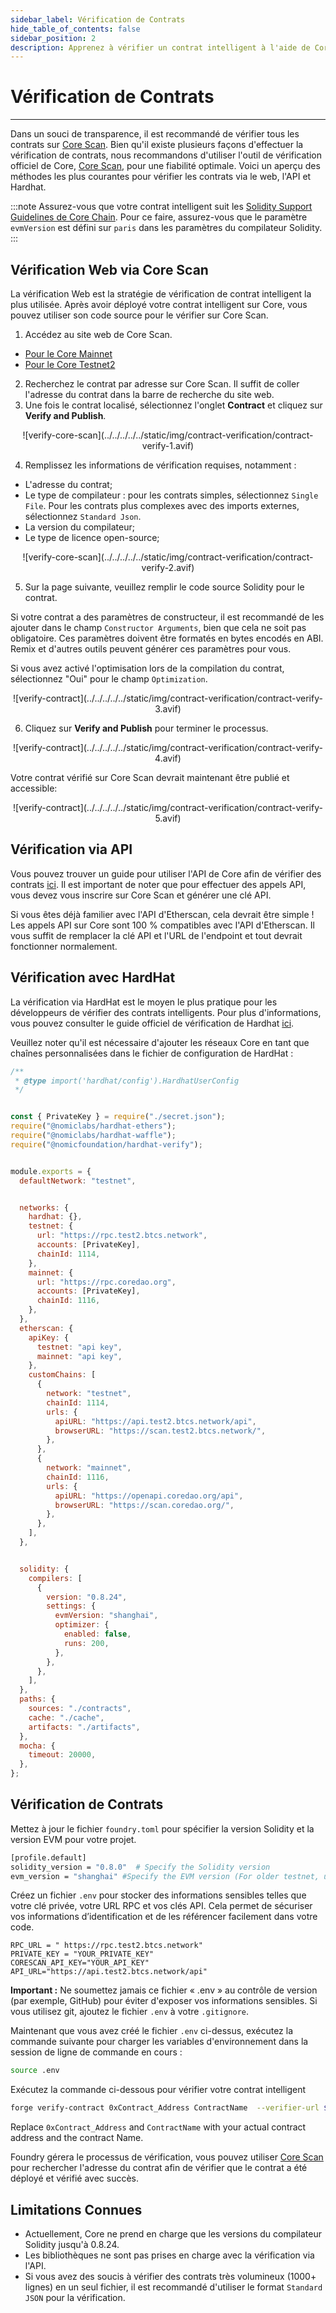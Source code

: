 ```yaml
---
sidebar_label: Vérification de Contrats
hide_table_of_contents: false
sidebar_position: 2
description: Apprenez à vérifier un contrat intelligent à l'aide de Core Scan
---
```


# Vérification de Contrats

---

Dans un souci de transparence, il est recommandé de vérifier tous les contrats sur [Core Scan](https://scan.coredao.org/). Bien qu'il existe plusieurs façons d'effectuer la vérification de contrats, nous recommandons d'utiliser l'outil de vérification officiel de Core, [Core Scan](https://scan.coredao.org/), pour une fiabilité optimale. Voici un aperçu des méthodes les plus courantes pour vérifier les contrats via le web, l'API et Hardhat.

:::note
Assurez-vous que votre contrat intelligent suit les [Solidity Support Guidelines de Core Chain](./smart-contract-guidelines.md). Pour ce faire, assurez-vous que le paramètre `evmVersion` est défini sur `paris` dans les paramètres du compilateur Solidity.
:::

## Vérification Web via Core Scan

La vérification Web est la stratégie de vérification de contrat intelligent la plus utilisée. Après avoir déployé votre contrat intelligent sur Core, vous pouvez utiliser son code source pour le vérifier sur Core Scan.

1. Accédez au site web de Core Scan.

- [Pour le Core Mainnet](https://scan.coredao.org/)
- [Pour le Core Testnet2](https://scan.test.btcs.network)

2. Recherchez le contrat par adresse sur Core Scan. Il suffit de coller l'adresse du contrat dans la barre de recherche du site web.
3. Une fois le contrat localisé, sélectionnez l'onglet **Contract** et cliquez sur **Verify and Publish**.

<p align="center">![verify-core-scan](../../../../../static/img/contract-verification/contract-verify-1.avif)</p>

4. Remplissez les informations de vérification requises, notamment :

- L'adresse du contrat;
- Le type de compilateur : pour les contrats simples, sélectionnez `Single File`. Pour les contrats plus complexes avec des imports externes, sélectionnez `Standard Json`.
- La version du compilateur;
- Le type de licence open-source;

<p align="center">![verify-core-scan](../../../../../static/img/contract-verification/contract-verify-2.avif)</p>

5. Sur la page suivante, veuillez remplir le code source Solidity pour le contrat.

Si votre contrat a des paramètres de constructeur, il est recommandé de les ajouter dans le champ `Constructor Arguments`, bien que cela ne soit pas obligatoire. Ces paramètres doivent être formatés en bytes encodés en ABI. Remix et d'autres outils peuvent générer ces paramètres pour vous.

Si vous avez activé l'optimisation lors de la compilation du contrat, sélectionnez "Oui" pour le champ `Optimization`.

<p align="center">![verify-contract](../../../../../static/img/contract-verification/contract-verify-3.avif) </p>

6. Cliquez sur **Verify and Publish** pour terminer le processus.

<p align="center">![verify-contract](../../../../../static/img/contract-verification/contract-verify-4.avif) </p>

Votre contrat vérifié sur Core Scan devrait maintenant être publié et accessible:

<p align="center">![verify-contract](../../../../../static/img/contract-verification/contract-verify-5.avif) </p>

## Vérification via API

Vous pouvez trouver un guide pour utiliser l'API de Core afin de vérifier des contrats [ici](https://docs.coredao.org/docs/api/api-documents/contracts). Il est important de noter que pour effectuer des appels API, vous devez vous inscrire sur Core Scan et générer une clé API.

Si vous êtes déjà familier avec l'API d'Etherscan, cela devrait être simple ! Les appels API sur Core sont 100 % compatibles avec l'API d'Etherscan. Il vous suffit de remplacer la clé API et l'URL de l'endpoint et tout devrait fonctionner normalement.

## Vérification avec HardHat

La vérification via HardHat est le moyen le plus pratique pour les développeurs de vérifier des contrats intelligents. Pour plus d'informations, vous pouvez consulter le guide officiel de vérification de Hardhat [ici](https://hardhat.org/hardhat-runner/plugins/nomicfoundation-hardhat-verify).

Veuillez noter qu'il est nécessaire d'ajouter les réseaux Core en tant que chaînes personnalisées dans le fichier de configuration de HardHat :

```javascript
/**
 * @type import('hardhat/config').HardhatUserConfig
 */


const { PrivateKey } = require("./secret.json");
require("@nomiclabs/hardhat-ethers");
require("@nomiclabs/hardhat-waffle");
require("@nomicfoundation/hardhat-verify");


module.exports = {
  defaultNetwork: "testnet",


  networks: {
    hardhat: {},
    testnet: {
      url: "https://rpc.test2.btcs.network",
      accounts: [PrivateKey],
      chainId: 1114,
    },
    mainnet: {
      url: "https://rpc.coredao.org",
      accounts: [PrivateKey],
      chainId: 1116,
    },
  },
  etherscan: {
    apiKey: {
      testnet: "api key",
      mainnet: "api key",
    },
    customChains: [
      {
        network: "testnet",
        chainId: 1114,
        urls: {
          apiURL: "https://api.test2.btcs.network/api",
          browserURL: "https://scan.test2.btcs.network/",
        },
      },
      {
        network: "mainnet",
        chainId: 1116,
        urls: {
          apiURL: "https://openapi.coredao.org/api",
          browserURL: "https://scan.coredao.org/",
        },
      },
    ],
  },


  solidity: {
    compilers: [
      {
        version: "0.8.24",
        settings: {
          evmVersion: "shanghai",
          optimizer: {
            enabled: false,
            runs: 200,
          },
        },
      },
    ],
  },
  paths: {
    sources: "./contracts",
    cache: "./cache",
    artifacts: "./artifacts",
  },
  mocha: {
    timeout: 20000,
  },
};
```

## Vérification de Contrats

Mettez à jour le fichier `foundry.toml` pour spécifier la version Solidity et la version EVM pour votre projet.

```bash
[profile.default]
solidity_version = "0.8.0"  # Specify the Solidity version
evm_version = "shanghai" #Specify the EVM version (For older testnet, use Paris as EVM version)
```

Créez un fichier `.env` pour stocker des informations sensibles telles que votre clé privée, votre URL RPC et vos clés API. Cela permet de sécuriser vos informations d’identification et de les référencer facilement dans votre code.

```text
RPC_URL = " https://rpc.test2.btcs.network"
PRIVATE_KEY = "YOUR_PRIVATE_KEY"
CORESCAN_API_KEY="YOUR_API_KEY"
API_URL="https://api.test2.btcs.network/api"
```

**Important :** Ne soumettez jamais ce fichier « .env » au contrôle de version (par exemple, GitHub) pour éviter d'exposer vos informations sensibles. Si vous utilisez git, ajoutez le fichier `.env` à votre `.gitignore`.

Maintenant que vous avez créé le fichier `.env` ci-dessus, exécutez la commande suivante pour charger les variables d'environnement dans la session de ligne de commande en cours :

```bash
source .env
```

Exécutez la commande ci-dessous pour vérifier votre contrat intelligent

```bash
forge verify-contract 0xContract_Address ContractName  --verifier-url $API_URL  --api-key $CORESCAN_API_KEY --watch
```

Replace `0xContract_Address` and `ContractName` with your actual contract address and the contract Name.

Foundry gérera le processus de vérification, vous pouvez utiliser [Core Scan](https://scan.test2.btcs.network/) pour rechercher l'adresse du contrat afin de vérifier que le contrat a été déployé et vérifié avec succès.

## Limitations Connues

- Actuellement, Core ne prend en charge que les versions du compilateur Solidity jusqu'à 0.8.24.
- Les bibliothèques ne sont pas prises en charge avec la vérification via l'API.
- Si vous avez des soucis à vérifier des contrats très volumineux (1000+ lignes) en un seul fichier, il est recommandé d'utiliser le format `Standard JSON` pour la vérification.